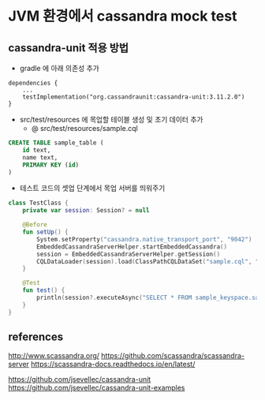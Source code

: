 # JVM 환경에서 cassandra mock test 

## cassandra-unit 적용 방법
* gradle 에 아래 의존성 추가
```
dependencies {
    ...
    testImplementation("org.cassandraunit:cassandra-unit:3.11.2.0")
}
```
* src/test/resources 에 목업할 테이블 생성 및 초기 데이터 추가 
    * @ src/test/resources/sample.cql

```sql
CREATE TABLE sample_table (
    id text,
    name text,
    PRIMARY KEY (id)
)
```

* 테스트 코드의 셋업 단계에서 목업 서버를 띄워주기
```kotlin
class TestClass {
    private var session: Session? = null

    @Before
    fun setUp() {
        System.setProperty("cassandra.native_transport_port", "9042")
        EmbeddedCassandraServerHelper.startEmbeddedCassandra()
        session = EmbeddedCassandraServerHelper.getSession()
        CQLDataLoader(session).load(ClassPathCQLDataSet("sample.cql", "sample_keyspace"))
    }

    @Test
    fun test() {
        println(session?.executeAsync("SELECT * FROM sample_keyspace.sample_table"))
    }
}
```

## references
http://www.scassandra.org/
https://github.com/scassandra/scassandra-server
https://scassandra-docs.readthedocs.io/en/latest/

https://github.com/jsevellec/cassandra-unit
https://github.com/jsevellec/cassandra-unit-examples